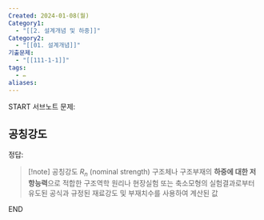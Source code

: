 ```yaml
---
Created: 2024-01-08(월)
Category1:
  - "[[2. 설계개념 및 하중]]"
Category2:
  - "[[01. 설계개념]]"
기출문제:
  - "[[111-1-1]]"
tags:
  - ✏️
aliases:
---
```


START
서브노트
문제:  
## 공칭강도 

정답: 

> [!note] 공칭강도 $R_n$ (nominal strength)
> 구조체나 구조부재의 **하중에 대한 저항능력**으로 적합한 구조역학 원리나 현장실험 또는 축소모형의 실험결과로부터 유도된 공식과 규정된 재료강도 및 부재치수를 사용하여 계산된 값
<!--ID: 1704697317478-->
END

